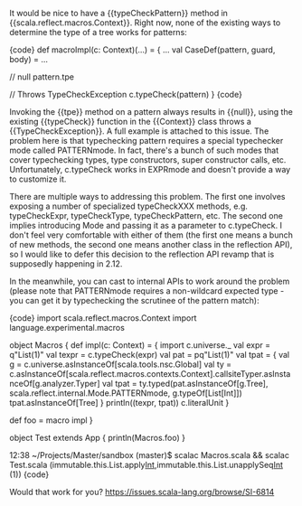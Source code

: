 It would be nice to have a {{typeCheckPattern}} method in {{scala.reflect.macros.Context}}. Right now, none of the existing ways to determine the type of a tree works for patterns:

{code}
def macroImpl(c: Context)(...) = {
  ...
  val CaseDef(pattern, guard, body) = ...

  // null
  pattern.tpe

  // Throws TypeCheckException
  c.typeCheck(pattern)
}
{code}

Invoking the {{tpe}} method on a pattern always results in {{null}}, using the existing {{typeCheck}} function in the {{Context}} class throws a {{TypeCheckException}}. A full example is attached to this issue.
The problem here is that typechecking pattern requires a special typechecker mode called PATTERNmode. In fact, there's a bunch of such modes that cover typechecking types, type constructors, super constructor calls, etc. Unfortunately, c.typeCheck works in EXPRmode and doesn't provide a way to customize it.

There are multiple ways to addressing this problem. The first one involves exposing a number of specialized typeCheckXXX methods, e.g. typeCheckExpr, typeCheckType, typeCheckPattern, etc. The second one implies introducing Mode and passing it as a parameter to c.typeCheck. I don't feel very comfortable with either of them (the first one means a bunch of new methods, the second one means another class in the reflection API), so I would like to defer this decision to the reflection API revamp that is supposedly happening in 2.12.

In the meanwhile, you can cast to internal APIs to work around the problem (please note that PATTERNmode requires a non-wildcard expected type - you can get it by typechecking the scrutinee of the pattern match):

{code}
import scala.reflect.macros.Context
import language.experimental.macros

object Macros {
  def impl(c: Context) = {
    import c.universe._
    val expr = q"List(1)"
    val texpr = c.typeCheck(expr)
    val pat = pq"List(1)"
    val tpat = {
      val g = c.universe.asInstanceOf[scala.tools.nsc.Global]
      val ty = c.asInstanceOf[scala.reflect.macros.contexts.Context].callsiteTyper.asInstanceOf[g.analyzer.Typer]
      val tpat = ty.typed(pat.asInstanceOf[g.Tree], scala.reflect.internal.Mode.PATTERNmode, g.typeOf[List[Int]])
      tpat.asInstanceOf[Tree]
    }
    println((texpr, tpat))
    c.literalUnit
  }

  def foo = macro impl
}

object Test extends App {
  println(Macros.foo)
}

12:38 ~/Projects/Master/sandbox (master)$ scalac Macros.scala && scalac Test.scala
(immutable.this.List.apply[Int](1),immutable.this.List.unapplySeq[Int](<unapply-selector>) <unapply> (1))
{code}

Would that work for you?
https://issues.scala-lang.org/browse/SI-6814
